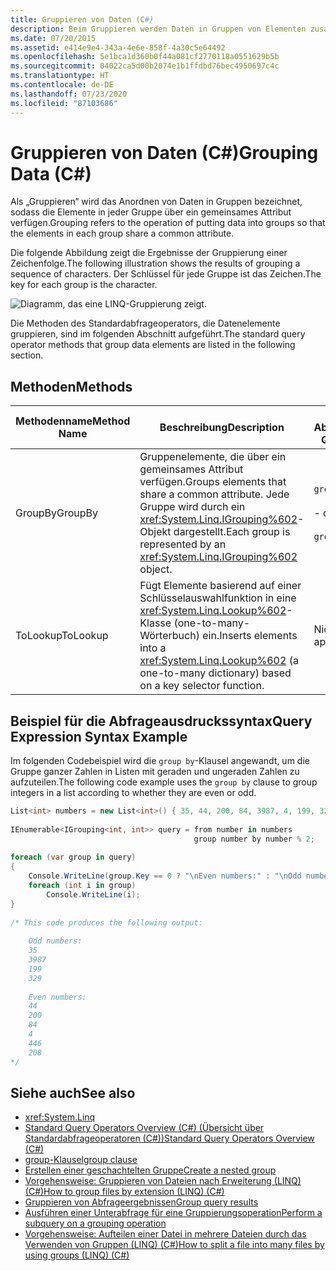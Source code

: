 ```yaml
---
title: Gruppieren von Daten (C#)
description: Beim Gruppieren werden Daten in Gruppen von Elementen zusammengefasst, die alle über ein bestimmtes Attribut verfügen. Hier erfahren Sie mehr über die Standardabfrageoperatoren in LINQ in C#, die Datenelemente gruppieren.
ms.date: 07/20/2015
ms.assetid: e414e9e4-343a-4e6e-858f-4a30c5e64492
ms.openlocfilehash: 5e1bca1d360b0f44a081cf2770118a0551629b5b
ms.sourcegitcommit: 04022ca5d00b2074e1b1ffdbd76bec4950697c4c
ms.translationtype: HT
ms.contentlocale: de-DE
ms.lasthandoff: 07/23/2020
ms.locfileid: "87103686"
---
```

# <a name="grouping-data-c"></a><span data-ttu-id="91c5e-104">Gruppieren von Daten (C#)</span><span class="sxs-lookup"><span data-stu-id="91c5e-104">Grouping Data (C#)</span></span>
<span data-ttu-id="91c5e-105">Als „Gruppieren“ wird das Anordnen von Daten in Gruppen bezeichnet, sodass die Elemente in jeder Gruppe über ein gemeinsames Attribut verfügen.</span><span class="sxs-lookup"><span data-stu-id="91c5e-105">Grouping refers to the operation of putting data into groups so that the elements in each group share a common attribute.</span></span>  
  
 <span data-ttu-id="91c5e-106">Die folgende Abbildung zeigt die Ergebnisse der Gruppierung einer Zeichenfolge.</span><span class="sxs-lookup"><span data-stu-id="91c5e-106">The following illustration shows the results of grouping a sequence of characters.</span></span> <span data-ttu-id="91c5e-107">Der Schlüssel für jede Gruppe ist das Zeichen.</span><span class="sxs-lookup"><span data-stu-id="91c5e-107">The key for each group is the character.</span></span>  
  
 ![Diagramm, das eine LINQ-Gruppierung zeigt.](./media/grouping-data/linq-group-operation.png)  
  
 <span data-ttu-id="91c5e-109">Die Methoden des Standardabfrageoperators, die Datenelemente gruppieren, sind im folgenden Abschnitt aufgeführt.</span><span class="sxs-lookup"><span data-stu-id="91c5e-109">The standard query operator methods that group data elements are listed in the following section.</span></span>  
  
## <a name="methods"></a><span data-ttu-id="91c5e-110">Methoden</span><span class="sxs-lookup"><span data-stu-id="91c5e-110">Methods</span></span>  
  
|<span data-ttu-id="91c5e-111">Methodenname</span><span class="sxs-lookup"><span data-stu-id="91c5e-111">Method Name</span></span>|<span data-ttu-id="91c5e-112">Beschreibung</span><span class="sxs-lookup"><span data-stu-id="91c5e-112">Description</span></span>|<span data-ttu-id="91c5e-113">C#-Abfrageausdruckssyntax</span><span class="sxs-lookup"><span data-stu-id="91c5e-113">C# Query Expression Syntax</span></span>|<span data-ttu-id="91c5e-114">Weitere Informationen</span><span class="sxs-lookup"><span data-stu-id="91c5e-114">More Information</span></span>|  
|-----------------|-----------------|---------------------------------|----------------------|  
|<span data-ttu-id="91c5e-115">GroupBy</span><span class="sxs-lookup"><span data-stu-id="91c5e-115">GroupBy</span></span>|<span data-ttu-id="91c5e-116">Gruppenelemente, die über ein gemeinsames Attribut verfügen.</span><span class="sxs-lookup"><span data-stu-id="91c5e-116">Groups elements that share a common attribute.</span></span> <span data-ttu-id="91c5e-117">Jede Gruppe wird durch ein <xref:System.Linq.IGrouping%602>-Objekt dargestellt.</span><span class="sxs-lookup"><span data-stu-id="91c5e-117">Each group is represented by an <xref:System.Linq.IGrouping%602> object.</span></span>|`group … by`<br /><br /> <span data-ttu-id="91c5e-118">- oder -</span><span class="sxs-lookup"><span data-stu-id="91c5e-118">-or-</span></span><br /><br /> `group … by … into …`|<xref:System.Linq.Enumerable.GroupBy%2A?displayProperty=nameWithType><br /><br /> <xref:System.Linq.Queryable.GroupBy%2A?displayProperty=nameWithType>|  
|<span data-ttu-id="91c5e-119">ToLookup</span><span class="sxs-lookup"><span data-stu-id="91c5e-119">ToLookup</span></span>|<span data-ttu-id="91c5e-120">Fügt Elemente basierend auf einer Schlüsselauswahlfunktion in eine <xref:System.Linq.Lookup%602>-Klasse (one-to-many-Wörterbuch) ein.</span><span class="sxs-lookup"><span data-stu-id="91c5e-120">Inserts elements into a <xref:System.Linq.Lookup%602> (a one-to-many dictionary) based on a key selector function.</span></span>|<span data-ttu-id="91c5e-121">Nicht zutreffend.</span><span class="sxs-lookup"><span data-stu-id="91c5e-121">Not applicable.</span></span>|<xref:System.Linq.Enumerable.ToLookup%2A?displayProperty=nameWithType>|  
  
## <a name="query-expression-syntax-example"></a><span data-ttu-id="91c5e-122">Beispiel für die Abfrageausdruckssyntax</span><span class="sxs-lookup"><span data-stu-id="91c5e-122">Query Expression Syntax Example</span></span>  
 <span data-ttu-id="91c5e-123">Im folgenden Codebeispiel wird die `group by`-Klausel angewandt, um die Gruppe ganzer Zahlen in Listen mit geraden und ungeraden Zahlen zu aufzuteilen.</span><span class="sxs-lookup"><span data-stu-id="91c5e-123">The following code example uses the `group by` clause to group integers in a list according to whether they are even or odd.</span></span>  
  
```csharp  
List<int> numbers = new List<int>() { 35, 44, 200, 84, 3987, 4, 199, 329, 446, 208 };  
  
IEnumerable<IGrouping<int, int>> query = from number in numbers  
                                         group number by number % 2;  
  
foreach (var group in query)  
{  
    Console.WriteLine(group.Key == 0 ? "\nEven numbers:" : "\nOdd numbers:");  
    foreach (int i in group)  
        Console.WriteLine(i);  
}  
  
/* This code produces the following output:  
  
    Odd numbers:  
    35  
    3987  
    199  
    329  
  
    Even numbers:  
    44  
    200  
    84  
    4  
    446  
    208  
*/  
```  
  
## <a name="see-also"></a><span data-ttu-id="91c5e-124">Siehe auch</span><span class="sxs-lookup"><span data-stu-id="91c5e-124">See also</span></span>

- <xref:System.Linq>
- [<span data-ttu-id="91c5e-125">Standard Query Operators Overview (C#) (Übersicht über Standardabfrageoperatoren (C#))</span><span class="sxs-lookup"><span data-stu-id="91c5e-125">Standard Query Operators Overview (C#)</span></span>](./standard-query-operators-overview.md)
- [<span data-ttu-id="91c5e-126">group-Klausel</span><span class="sxs-lookup"><span data-stu-id="91c5e-126">group clause</span></span>](../../../language-reference/keywords/group-clause.md)
- [<span data-ttu-id="91c5e-127">Erstellen einer geschachtelten Gruppe</span><span class="sxs-lookup"><span data-stu-id="91c5e-127">Create a nested group</span></span>](../../../linq/create-a-nested-group.md)
- [<span data-ttu-id="91c5e-128">Vorgehensweise: Gruppieren von Dateien nach Erweiterung (LINQ) (C#)</span><span class="sxs-lookup"><span data-stu-id="91c5e-128">How to group files by extension (LINQ) (C#)</span></span>](./how-to-group-files-by-extension-linq.md)
- [<span data-ttu-id="91c5e-129">Gruppieren von Abfrageergebnissen</span><span class="sxs-lookup"><span data-stu-id="91c5e-129">Group query results</span></span>](../../../linq/group-query-results.md)
- [<span data-ttu-id="91c5e-130">Ausführen einer Unterabfrage für eine Gruppierungsoperation</span><span class="sxs-lookup"><span data-stu-id="91c5e-130">Perform a subquery on a grouping operation</span></span>](../../../linq/perform-a-subquery-on-a-grouping-operation.md)
- [<span data-ttu-id="91c5e-131">Vorgehensweise: Aufteilen einer Datei in mehrere Dateien durch das Verwenden von Gruppen (LINQ) (C#)</span><span class="sxs-lookup"><span data-stu-id="91c5e-131">How to split a file into many files by using groups (LINQ) (C#)</span></span>](./how-to-split-a-file-into-many-files-by-using-groups-linq.md)
